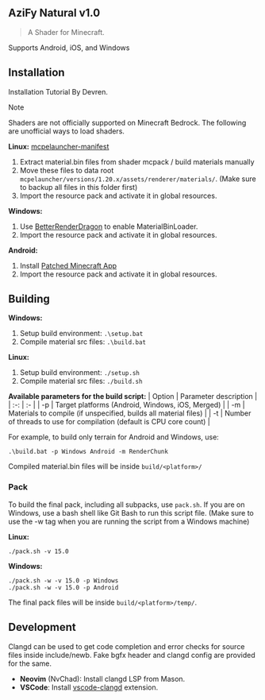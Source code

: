 ## AziFy Natural v1.0
> A Shader for Minecraft.

Supports Android, iOS, and Windows


## Installation

Installation Tutorial By Devren.


> [!NOTE]
> Shaders are not officially supported on Minecraft Bedrock. The following are unofficial ways to load shaders.

**Linux:** [mcpelauncher-manifest](https://github.com/minecraft-linux/mcpelauncher-ui-manifest)
1. Extract material.bin files from shader mcpack / build materials manually
2. Move these files to data root `mcpelauncher/versions/1.20.x/assets/renderer/materials/`. (Make sure to backup all files in this folder first)
3. Import the resource pack and activate it in global resources.

**Windows:**
1. Use [BetterRenderDragon](https://github.com/ddf8196/BetterRenderDragon) to enable MaterialBinLoader.
2. Import the resource pack and activate it in global resources.

**Android:**
1. Install [Patched Minecraft App](https://devendrn.github.io/renderdragon-shaders/shaders/installation/android#using-patch-app)
2. Import the resource pack and activate it in global resources.

## Building

**Windows:**
1. Setup build environment: `.\setup.bat`
2. Compile material src files: `.\build.bat`

**Linux:**
1. Setup build environment: `./setup.sh`
2. Compile material src files: `./build.sh`  

**Available parameters for the build script:**
| Option | Parameter description |
| :-: | :- |
| -p | Target platforms (Android, Windows, iOS, Merged) |
| -m | Materials to compile (if unspecified, builds all material files) |
| -t | Number of threads to use for compilation (default is CPU core count) |

For example, to build only terrain for Android and Windows, use:
```
.\build.bat -p Windows Android -m RenderChunk
```
Compiled material.bin files will be inside `build/<platform>/`

### Pack
To build the final pack, including all subpacks, use `pack.sh`. If you are on Windows, use a bash shell like Git Bash to run this script file. (Make sure to use the -w tag when you are running the script from a Windows machine) 

**Linux:**
```
./pack.sh -v 15.0
```
**Windows:**
```
./pack.sh -w -v 15.0 -p Windows
./pack.sh -w -v 15.0 -p Android
```
The final pack files will be inside `build/<platform>/temp/`. 

## Development

Clangd can be used to get code completion and error checks for source files inside include/newb. Fake bgfx header and clangd config are provided for the same.
- **Neovim** (NvChad): Install clangd LSP from Mason.
- **VSCode**: Install [vscode-clangd](https://marketplace.visualstudio.com/items?itemName=llvm-vs-code-extensions.vscode-clangd) extension.

